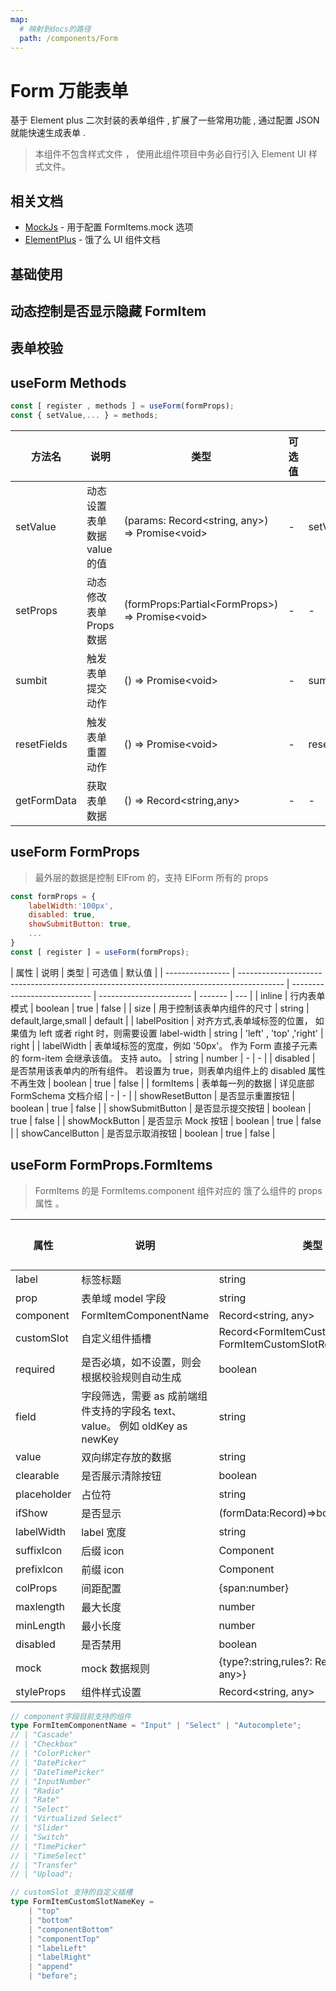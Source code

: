```yaml
---
map:
  # 映射到docs的路径
  path: /components/Form
---
```


# Form 万能表单

基于 Element plus 二次封装的表单组件 , 扩展了一些常用功能 , 通过配置 JSON 就能快速生成表单 .

> 本组件不包含样式文件 ， 使用此组件项目中务必自行引入 Element UI 样式文件。

## 相关文档

- [MockJs](http://mockjs.com/examples.html#DPD) - 用于配置 FormItems.mock 选项
- [ElementPlus](https://element-plus.gitee.io/zh-CN/component/button.html#%E5%9F%BA%E7%A1%80%E7%94%A8%E6%B3%95) - 饿了么 UI 组件文档

## 基础使用

<demo src="./demo/demo.vue"  ></demo>

## 动态控制是否显示隐藏 FormItem

<demo src="./demo/demo2.vue" desc="通过设置ifShow属性即可控制formItem的显示隐藏 " ></demo>

## 表单校验

<demo src="./demo/demo3.vue" desc="FormItems.rules 用法跟Element form.rules 保持一致"  ></demo>

## useForm Methods

```js
const [ register , methods ] = useForm(formProps);
const { setValue,... } = methods;
```

| 方法名      | 说明                        | 类型                                              | 可选值 | 示例                          | 默认值 |
| ----------- | --------------------------- | ------------------------------------------------- | ------ | ----------------------------- | ------ |
| setValue    | 动态设置表单数据 value 的值 | (params: Record<string, any>) => Promise<void\>   | -      | setValue({username:'123456'}) | -      |
| setProps    | 动态修改表单 Props 数据     | (formProps:Partial<FormProps\>) => Promise<void\> | -      | -                             | -      |
| sumbit      | 触发表单提交动作            | () => Promise<void\>                              | -      | sumbit()                      | -      |
| resetFields | 触发表单重置动作            | () => Promise<void\>                              | -      | resetFields()                 | -      |
| getFormData | 获取表单数据                | () => Record<string,any>                          | -      | -                             | -      |

## useForm FormProps

> 最外层的数据是控制 ElFrom 的，支持 ElForm 所有的 props

```js
const formProps = {
    labelWidth:'100px',
    disabled: true,
    showSubmitButton: true,
    ...
}
const [ register ] = useForm(formProps);
```

| 属性             | 说明                                                                                      | 类型                         | 可选值                  | 默认值  |
| ---------------- | ----------------------------------------------------------------------------------------- | ---------------------------- | ----------------------- | ------- | --- |
| inline           | 行内表单模式                                                                              | boolean                      | true                    | false   |
| size             | 用于控制该表单内组件的尺寸                                                                | string                       | default,large,small     | default |
| labelPosition    | 对齐方式,表单域标签的位置， 如果值为 left 或者 right 时，则需要设置 label-width           | string                       | 'left' , 'top' ,'right' | right   |
| labelWidth       | 表单域标签的宽度，例如 '50px'。 作为 Form 直接子元素的 form-item 会继承该值。 支持 auto。 | string                       | number                  | -       | -   |
| disabled         | 是否禁用该表单内的所有组件。 若设置为 true，则表单内组件上的 disabled 属性不再生效        | boolean                      | true                    | false   |
| formItems        | 表单每一列的数据                                                                          | 详见底部 FormSchema 文档介绍 | -                       | -       |
| showResetButton  | 是否显示重置按钮                                                                          | boolean                      | true                    | false   |
| showSubmitButton | 是否显示提交按钮                                                                          | boolean                      | true                    | false   |
| showMockButton   | 是否显示 Mock 按钮                                                                        | boolean                      | true                    | false   |
| showCancelButton | 是否显示取消按钮                                                                          | boolean                      | true                    | false   |

## useForm FormProps.FormItems

> FormItems 的是 FormItems.component 组件对应的 饿了么组件的 props 属性 。

| 属性        | 说明                                                                         | 类型                                                        | 可选值 | 默认值 |
| ----------- | ---------------------------------------------------------------------------- | ----------------------------------------------------------- | ------ | ------ |
| label       | 标签标题                                                                     | string                                                      | -      | -      |
| prop        | 表单域 model 字段                                                            | string                                                      | -      | -      |
| component   | FormItemComponentName                                                        | Record<string, any\>                                        | -      | -      |
| customSlot  | 自定义组件插槽                                                               | Record<FormItemCustomSlotNameKey, FormItemCustomSlotReturn> | -      | -      |
| required    | 是否必填，如不设置，则会根据校验规则自动生成                                 | boolean                                                     | true   | false  |
| field       | 字段筛选，需要 as 成前端组件支持的字段名 text、value。 例如 oldKey as newKey | string                                                      | -      | -      |
| value       | 双向绑定存放的数据                                                           | string                                                      | -      | -      |
| clearable   | 是否展示清除按钮                                                             | boolean                                                     | true   | false  |
| placeholder | 占位符                                                                       | string                                                      | -      | -      |
| ifShow      | 是否显示                                                                     | (formData:Record)=>boolean                                  | -      | -      |
| labelWidth  | label 宽度                                                                   | string                                                      | -      | -      |
| suffixIcon  | 后缀 icon                                                                    | Component                                                   | -      | -      |
| prefixIcon  | 前缀 icon                                                                    | Component                                                   | -      | -      |
| colProps    | 间距配置                                                                     | {span:number}                                               | -      | -      |
| maxlength   | 最大长度                                                                     | number                                                      | -      | -      |
| minLength   | 最小长度                                                                     | number                                                      | -      | -      |
| disabled    | 是否禁用                                                                     | boolean                                                     | true   | false  |
| mock        | mock 数据规则                                                                | {type?:string,rules?: Record<string, any\>}                 | -      | -      |
| styleProps  | 组件样式设置                                                                 | Record<string, any\>                                        | -      | -      |

```typescript
// component字段目前支持的组件
type FormItemComponentName = "Input" | "Select" | "Autocomplete";
// | "Cascade"
// | "Checkbox"
// | "ColorPicker"
// | "DatePicker"
// | "DateTimePicker"
// | "InputNumber"
// | "Radio"
// | "Rate"
// | "Select"
// | "Virtualized Select"
// | "Slider"
// | "Switch"
// | "TimePicker"
// | "TimeSelect"
// | "Transfer"
// | "Upload";

// customSlot 支持的自定义插槽
type FormItemCustomSlotNameKey =
	| "top"
	| "bottom"
	| "componentBottom"
	| "componentTop"
	| "labelLeft"
	| "labelRight"
	| "append"
	| "before";
```
